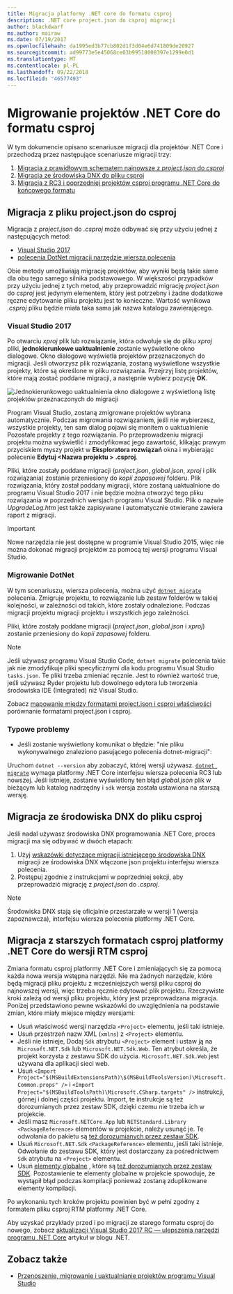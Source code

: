 ```yaml
---
title: Migracja platformy .NET core do formatu csproj
description: .NET core project.json do csproj migracji
author: blackdwarf
ms.author: mairaw
ms.date: 07/19/2017
ms.openlocfilehash: da1995ed3b77cb802d1f3d04e6d741809de20927
ms.sourcegitcommit: ad99773e5e45068ce03b99518008397e1299e0d1
ms.translationtype: MT
ms.contentlocale: pl-PL
ms.lasthandoff: 09/22/2018
ms.locfileid: "46577493"
---
```

# <a name="migrating-net-core-projects-to-the-csproj-format"></a>Migrowanie projektów .NET Core do formatu csproj

W tym dokumencie opisano scenariusze migracji dla projektów .NET Core i przechodzą przez następujące scenariusze migracji trzy:

1. [Migracja z prawidłowym schematem najnowsze z *project.json* do *csproj*](#migration-from-projectjson-to-csproj)
2. [Migracja ze środowiska DNX do pliku csproj](#migration-from-dnx-to-csproj)
3. [Migracja z RC3 i poprzedniej projektów csproj programu .NET Core do końcowego formatu](#migration-from-earlier-net-core-csproj-formats-to-rtm-csproj)

## <a name="migration-from-projectjson-to-csproj"></a>Migracja z pliku project.json do csproj

Migracja z *project.json* do *.csproj* może odbywać się przy użyciu jednej z następujących metod:

- [Visual Studio 2017](#visual-studio-2017)
- [polecenia DotNet migracji narzędzie wiersza polecenia](#dotnet-migrate)

Obie metody umożliwiają migrację projektów, aby wyniki będą takie same dla obu tego samego silnika podstawowego. W większości przypadków przy użyciu jednej z tych metod, aby przeprowadzić migrację *project.json* do *csproj* jest jedynym elementem, który jest potrzebny i żadne dodatkowe ręczne edytowanie pliku projektu jest to konieczne. Wartość wynikowa *.csproj* pliku będzie miała taka sama jak nazwa katalogu zawierającego.

### <a name="visual-studio-2017"></a>Visual Studio 2017

Po otwarciu *xproj* plik lub rozwiązanie, która odwołuje się do pliku *xproj* pliki, **jednokierunkowe uaktualnienie** zostanie wyświetlone okno dialogowe. Okno dialogowe wyświetla projektów przeznaczonych do migracji.
Jeśli otworzysz plik rozwiązania, zostaną wyświetlone wszystkie projekty, które są określone w pliku rozwiązania. Przejrzyj listę projektów, które mają zostać poddane migracji, a następnie wybierz pozycję **OK**.

![Jednokierunkowego uaktualnienia okno dialogowe z wyświetloną listę projektów przeznaczonych do migracji](media/one-way-upgrade.jpg)

Program Visual Studio, zostaną zmigrowane projektów wybrana automatycznie. Podczas migrowania rozwiązaniem, jeśli nie wybierzesz, wszystkie projekty, ten sam dialog pojawi się monitem o uaktualnienie Pozostałe projekty z tego rozwiązania. Po przeprowadzeniu migracji projektu można wyświetlić i zmodyfikować jego zawartość, klikając prawym przyciskiem myszy projekt w **Eksploratora rozwiązań** okna i wybierając polecenie **Edytuj \<Nazwa projektu > .csproj**.

Pliki, które zostały poddane migracji (*project.json*, *global.json*, *xproj* i plik rozwiązania) zostanie przeniesiony do *kopii zapasowej* folderu. Plik rozwiązania, który został poddany migracji, które zostaną uaktualnione do programu Visual Studio 2017 i nie będzie można otworzyć tego pliku rozwiązania w poprzednich wersjach programu Visual Studio.
Plik o nazwie *UpgradeLog.htm* jest także zapisywane i automatycznie otwierane zawiera raport z migracji.

> [!IMPORTANT]
> Nowe narzędzia nie jest dostępne w programie Visual Studio 2015, więc nie można dokonać migracji projektów za pomocą tej wersji programu Visual Studio.

### <a name="dotnet-migrate"></a>Migrowanie DotNet

W tym scenariuszu, wiersza polecenia, można użyć [ `dotnet migrate` ](../tools/dotnet-migrate.md) polecenia. Zmigruje projektu, to rozwiązanie lub zestaw folderów w takiej kolejności, w zależności od takich, które zostały odnalezione.
Podczas migracji projektu migracji projektu i wszystkich jego zależności.

Pliki, które zostały poddane migracji (*project.json*, *global.json* i *xproj*) zostanie przeniesiony do *kopii zapasowej* folderu.

> [!NOTE]
> Jeśli używasz programu Visual Studio Code, `dotnet migrate` polecenia takie jak nie zmodyfikuje pliki specyficznymi dla kodu programu Visual Studio `tasks.json`. Te pliki trzeba zmieniać ręcznie.
> Jest to również wartość true, jeśli używasz Ryder projektu lub dowolnego edytora lub tworzenia środowiska IDE (Integrated) niż Visual Studio.

Zobacz [mapowanie między formatami project.json i csproj właściwości](../tools/project-json-to-csproj.md) porównanie formatami project.json i csproj.

### <a name="common-issues"></a>Typowe problemy

- Jeśli zostanie wyświetlony komunikat o błędzie: "nie pliku wykonywalnego znaleziono pasującego polecenia dotnet-migracji":

Uruchom `dotnet --version` aby zobaczyć, której wersji używasz. [`dotnet migrate`](../tools/dotnet-migrate.md) wymaga platformy .NET Core interfejsu wiersza polecenia RC3 lub nowszej.
Jeśli istnieje, zostanie wyświetlony ten błąd *global.json* plik w bieżącym lub katalog nadrzędny i `sdk` wersja została ustawiona na starszą wersję.

## <a name="migration-from-dnx-to-csproj"></a>Migracja ze środowiska DNX do pliku csproj

Jeśli nadal używasz środowiska DNX programowania .NET Core, proces migracji ma się odbywać w dwóch etapach:

1. Użyj [wskazówki dotyczące migracji istniejącego środowiska DNX](from-dnx.md) migracji ze środowiska DNX włączone json projektu interfejsu wiersza polecenia.
2. Postępuj zgodnie z instrukcjami w poprzedniej sekcji, aby przeprowadzić migrację z *project.json* do *.csproj*.  

> [!NOTE]
> Środowiska DNX stają się oficjalnie przestarzałe w wersji 1 (wersja zapoznawcza), interfejsu wiersza polecenia platformy .NET Core.

## <a name="migration-from-earlier-net-core-csproj-formats-to-rtm-csproj"></a>Migracja z starszych formatach csproj platformy .NET Core do wersji RTM csproj

Zmiana formatu csproj platformy .NET Core i zmieniających się za pomocą każda nowa wersja wstępna narzędzi. Nie ma żadnych narzędzie, które będą migracji pliku projektu z wcześniejszych wersji pliku csproj do najnowszej wersji, więc trzeba ręcznie edytować plik projektu. Rzeczywiste kroki zależą od wersji pliku projektu, który jest przeprowadzana migracja. Poniżej przedstawiono pewne wskazówki do uwzględnienia na podstawie zmian, które miały miejsce między wersjami:

* Usuń właściwość wersji narzędzia `<Project>` elementu, jeśli taki istnieje.
* Usuń przestrzeń nazw XML (`xmlns`) z `<Project>` elementu.
* Jeśli nie istnieje, Dodaj `Sdk` atrybutu `<Project>` element i ustaw ją na `Microsoft.NET.Sdk` lub `Microsoft.NET.Sdk.Web`. Ten atrybut określa, że projekt korzysta z zestawu SDK do użycia. `Microsoft.NET.Sdk.Web` jest używana dla aplikacji sieci web.
* Usuń `<Import Project="$(MSBuildExtensionsPath)\$(MSBuildToolsVersion)\Microsoft.Common.props" />` i `<Import Project="$(MSBuildToolsPath)\Microsoft.CSharp.targets" />` instrukcji, górnej i dolnej części projektu. Import, te instrukcje są też dorozumianych przez zestaw SDK, dzięki czemu nie trzeba ich w projekcie.
* Jeśli masz `Microsoft.NETCore.App` lub `NETStandard.Library` `<PackageReference>` elementów w projekcie, należy usunąć je. Te odwołania do pakietu są [też dorozumianych przez zestaw SDK](https://aka.ms/sdkimplicitrefs).
* Usuń `Microsoft.NET.Sdk` `<PackageReference>` elementu, jeśli taki istnieje. Odwołanie do zestawu SDK, który jest dostarczany za pośrednictwem `Sdk` atrybutu na `<Project>` elementu.
* Usuń [elementy globalne](https://en.wikipedia.org/wiki/Glob_(programming)) , które są [też dorozumianych przez zestaw SDK](../tools/csproj.md#default-compilation-includes-in-net-core-projects). Pozostawienie te elementy globalne w projekcie spowoduje, że wystąpił błąd podczas kompilacji ponieważ zostaną zduplikowane elementy kompilacji.

Po wykonaniu tych kroków projektu powinien być w pełni zgodny z formatem pliku csproj RTM platformy .NET Core.

Aby uzyskać przykłady przed i po migracji ze starego formatu csproj do nowego, zobacz [aktualizacji Visual Studio 2017 RC — ulepszenia narzędzi programu .NET Core](https://blogs.msdn.microsoft.com/dotnet/2016/12/12/updating-visual-studio-2017-rc-net-core-tooling-improvements/) artykuł w blogu .NET.

## <a name="see-also"></a>Zobacz także

- [Przenoszenie, migrowanie i uaktualnianie projektów programu Visual Studio](/visualstudio/porting/port-migrate-and-upgrade-visual-studio-projects)
